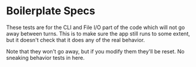 # Boilerplate Specs

These tests are for the CLI and File I/O part of the code which will not go away
between turns. This is to make sure the app still runs to some extent, but it
doesn't check that it does any of the real behavior.

Note that they won't go away, but if you modify them they'll be reset.
No sneaking behavior tests in here.